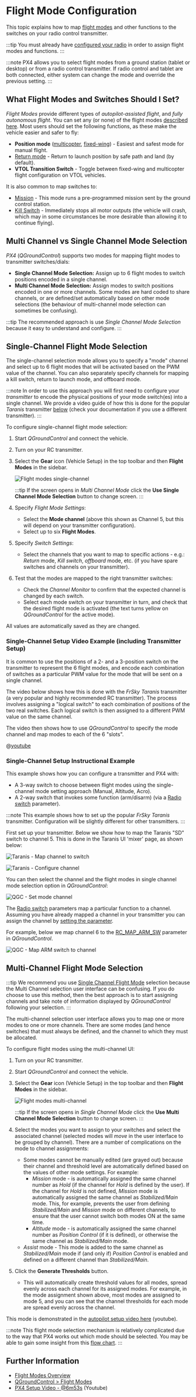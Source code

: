# Flight Mode Configuration

This topic explains how to map [flight modes](../getting_started/flight_modes.md) and other functions to the switches on your radio control transmitter.

:::tip
You must already have [configured your radio](../config/radio.md) in order to assign flight modes and functions.
:::

:::note
PX4 allows you to select flight modes from a ground station (tablet or desktop) or from a radio control transmitter.
If radio control and tablet are both connected, either system can change the mode and override the previous setting.
:::

## What Flight Modes and Switches Should I Set?

*Flight Modes* provide different types of *autopilot-assisted flight*, and *fully autonomous flight*.
You can set any (or none) of the flight modes [described here](../getting_started/flight_modes.md).
Most users should set the following functions, as these make the vehicle easier and safer to fly:

- **Position mode** ([multicopter](../getting_started/flight_modes.md#position-mode-mc), [fixed-wing](../getting_started/flight_modes.md#position-mode-fw)) - Easiest and safest mode for manual flight.
- [Return mode](../flight_modes/return.md) - Return to launch position by safe path and land (by default).
- **VTOL Transition Switch** - Toggle between fixed-wing and multicopter flight configuration on VTOL vehicles.

It is also common to map switches to:

- [Mission](../flight_modes/mission.md) - This mode runs a pre-programmed mission sent by the ground control station.
- <span id="kill_switch"></span> [Kill Switch](../config/safety.md#kill_switch) - Immediately stops all motor outputs (the vehicle will crash, which may in some circumstances be more desirable than allowing it to continue flying).


## Multi Channel vs Single Channel Mode Selection

*PX4* (*QGroundControl*) supports two modes for mapping flight modes to transmitter switches/dials:

- **Single Channel Mode Selection:** Assign up to 6 flight modes to switch positions encoded in a single channel.
- **Multi Channel Mode Selection:** Assign modes to switch positions encoded in one or more channels. Some modes are hard coded to share channels, or are defined/set automatically based on other mode selections (the behaviour of multi-channel mode selection can sometimes be confusing). 

:::tip
The recommended approach is use *Single Channel Mode Selection* because it easy to understand and configure. 
:::

<span id="single_channel"></span>
## Single-Channel Flight Mode Selection

The single-channel selection mode allows you to specify a "mode" channel and select up to 6 flight modes that will be activated based on the PWM value of the channel. You can also separately specify channels for mapping a kill switch, return to launch mode, and offboard mode.

:::note
In order to use this approach you will first need to configure your *transmitter* to encode the physical positions of your mode switch(es) into a single channel. We provide a video guide of how this is done for the popular *Taranis* transmitter [below](#taranis_setup) (check your documentation if you use a different transmitter).
:::

To configure single-channel flight mode selection:

1. Start *QGroundControl* and connect the vehicle.
1. Turn on your RC transmitter.
1. Select the **Gear** icon (Vehicle Setup) in the top toolbar and then **Flight Modes** in the sidebar.
   
   ![Flight modes single-channel](../../assets/qgc/setup/flight_modes/flight_modes_single_channel.jpg)
   
   :::tip
   If the screen opens in *Multi Channel Mode* click the **Use Single Channel Mode Selection** button to change screen.
   :::
   
1. Specify *Flight Mode Settings*:
   * Select the **Mode channel** (above this shown as Channel 5, but this will depend on your transmitter configuration). 
   * Select up to six **Flight Modes**.
1. Specify *Switch Settings*:
   * Select the channels that you want to map to specific actions - e.g.: *Return* mode, *Kill switch*, *offboard* mode, etc. (if you have spare switches and channels on your transmitter).
1. Test that the modes are mapped to the right transmitter switches:
   * Check the *Channel Monitor* to confirm that the expected channel is changed by each switch.
   * Select each mode switch on your transmitter in turn, and check that the desired flight mode is activated (the text turns yellow on *QGroundControl* for the active mode).


All values are automatically saved as they are changed.

<span id="taranis_setup"></span>
### Single-Channel Setup Video Example (including Transmitter Setup)

It is common to use the positions of a 2- and a 3-position switch on the transmitter to represent the 6 flight modes, and encode each combination of switches as a particular PWM value for the mode that will be sent on a single channel. 

The video below shows how this is done with the *FrSky Taranis* transmitter (a very popular and highly recommended RC transmitter). The process involves assigning a "logical switch" to each combination of positions of the two real switches. Each logical switch is then assigned to a different PWM value on the same channel.

The video then shows how to use *QGroundControl* to specify the mode channel and map modes to each of the 6 "slots".

@[youtube](https://youtu.be/scqO7vbH2jo)

### Single-Channel Setup Instructional Example

This example shows how you can configure a transmitter and PX4 with:
* A 3-way switch to choose between flight modes using the single-channel mode setting approach (Manual, Altitude, Acro).
* A 2-way switch that invokes some function (arm/disarm) (via a [Radio switch](../advanced_config/parameter_reference.md#radio-switches) parameter).

:::note
This example shows how to set up the popular *FrSky Taranis* transmitter. Configuration will be slightly different for other transmitters.
:::

First set up your transmitter. Below we show how to map the Taranis "SD" switch to channel 5. This is done in the Taranis UI 'mixer' page, as shown below:

![Taranis - Map channel to switch](../../assets/qgc/setup/flight_modes/single_channel_mode_selection_1.png)

![Taranis - Configure channel](../../assets/qgc/setup/flight_modes/single_channel_mode_selection_2.png)

You can then select the channel and the flight modes in single channel mode selection option in *QGroundControl*: 

![QGC - Set mode channel](../../assets/qgc/setup/flight_modes/single_channel_mode_selection_3.png)

The [Radio switch](../advanced_config/parameter_reference.md#radio-switches) parameters map a particular function to a channel. Assuming you have already mapped a channel in your transmitter you can assign the channel by [setting the parameter](../advanced_config/parameters.md).

For example, below we map channel 6 to the [RC_MAP_ARM_SW](../advanced_config/parameter_reference.md#RC_MAP_ARM_SW) parameter in *QGroundControl*.

![QGC - Map ARM switch to channel](../../assets/qgc/setup/flight_modes/single_channel_mode_selection_4.png)


<span id="multi_channel"></span>
## Multi-Channel Flight Mode Selection

:::tip
We recommend you use [Single Channel Flight Mode](#single_channel) selection because the Multi Channel selection user interface can be confusing. If you do choose to use this method, then the best approach is to start assigning channels and take note of information displayed by *QGroundControl* following your selection.
:::

The multi-channel selection user interface allows you to map one or more modes to one or more channels. There are some modes (and hence switches) that must always be defined, and the channel to which they must be allocated.

To configure flight modes using the multi-channel UI:

1. Turn on your RC transmitter.
1. Start *QGroundControl* and connect the vehicle.
1. Select the **Gear** icon (Vehicle Setup) in the top toolbar and then **Flight Modes** in the sidebar.
   
   ![Flight modes multi-channel](../../assets/qgc/setup/flight_modes/flight_modes_multi_channel.jpg)
   
   :::tip
   If the screen opens in *Single Channel Mode* click the **Use Multi Channel Mode Selection** button to change screen.
   :::
   
1. Select the modes you want to assign to your switches and select the associated channel (selected modes will *move* in the user interface to be grouped by channel).
   There are a number of complications on the mode to channel assignments:
   * Some modes cannot be manually edited (are grayed out) because their channel and threshold level are automatically defined based on the values of other mode settings. For example:
     * *Mission* mode - is automatically assigned the same channel number as *Hold* (if the channel for *Hold* is defined by the user). If the channel for *Hold* is not defined, *Mission* mode is automatically assigned the same channel as *Stabilized/Main* mode. This, for example, prevents the user from defining *Stabilized/Main* and *Mission* mode on different channels, to ensure that the user cannot switch both modes ON at the same time. 
     * *Altitude* mode - is automatically assigned the same channel number as *Position Control* (if it is defined), or otherwise the same channel as *Stabilized/Main* mode.
   * *Assist* mode -  This mode is added to the same channel as *Stabilized/Main* mode if (and only if) *Position Control* is enabled and defined on a different channel than *Stabilized/Main*.
1. Click the **Generate Thresholds** button. 
   * This will automatically create threshold values for all modes, spread evenly across each channel for its assigned modes. For example, in the mode assignment shown above, most modes are assigned to mode 5, and you can see that the channel thresholds for each mode are spread evenly across the channel. 

This mode is demonstrated in the [autopilot setup video here](https://youtu.be/91VGmdSlbo4?t=6m53s) (youtube).

:::note
This flight mode selection mechanism is relatively complicated due to the way that PX4 works out which mode should be selected. You may be able to gain some insight from this [flow chart](../concept/flight_modes.md#flight-mode-evaluation-diagram).
:::

## Further Information

* [Flight Modes Overview](../flight_modes/README.md)
* [QGroundControl > Flight Modes](https://docs.qgroundcontrol.com/en/SetupView/FlightModes.html#px4-pro-flight-mode-setup)
* [PX4 Setup Video - @6m53s](https://youtu.be/91VGmdSlbo4?t=6m53s) (Youtube)




